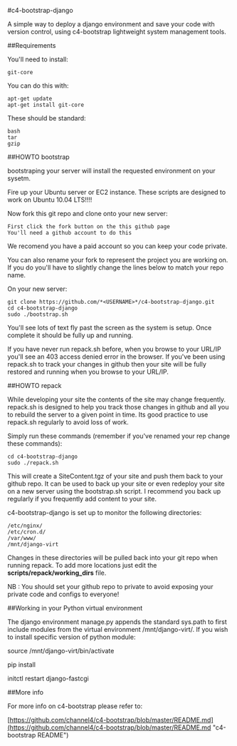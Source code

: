 #c4-bootstrap-django

A simple way to deploy a django environment and save your code with version control, using c4-bootstrap lightweight system management tools.

##Requirements

You'll need to install:

    git-core

You can do this with:

    apt-get update
    apt-get install git-core

These should be standard:

    bash
    tar
    gzip


##HOWTO bootstrap

bootstraping your server will install the requested environment on your sysetm.

Fire up your Ubuntu server or EC2 instance. These scripts are designed to work on Ubuntu 10.04 LTS!!!!

Now fork this git repo and clone onto your new server:

    First click the fork button on the this github page
    You'll need a github account to do this

We recomend you have a paid account so you can keep your code private.

You can also rename your fork to represent the project you are working on. If you do you'll have to slightly change the lines below to match your repo name.

On your new server:

    git clone https://github.com/*<USERNAME>*/c4-bootstrap-django.git
    cd c4-bootstrap-django
    sudo ./bootstrap.sh

You'll see lots of text fly past the screen as the system is setup. Once complete it should be fully up and running.

If you have never run repack.sh before, when you browse to your URL/IP you'll see an 403 access denied error in the browser. If you've been using repack.sh to track your changes in github then your site will be fully restored and running when you browse to your URL/IP.

##HOWTO repack

While developing your site the contents of the site may change frequently. repack.sh is designed to help you track those changes in github and all you to rebuild the server to a given point in time. Its good practice to use repack.sh regularly to avoid loss of work.

Simply run these commands (remember if you've renamed your rep change these commands):

    cd c4-bootstrap-django
    sudo ./repack.sh

This will create a SiteContent.tgz of your site and push them back to your github repo. It can be used to back up your site or even redeploy your site on a new server using the bootstrap.sh script. I recommend you back up regularly if you frequently add content to your site.

c4-bootstrap-django is set up to monitor the following directories:

    /etc/nginx/
    /etc/cron.d/
    /var/www/
    /mnt/django-virt

Changes in these directories will be pulled back into your git repo when running repack. To add more locations just edit the __scripts/repack/working_dirs__ file.

NB : You should set your github repo to private to avoid exposing your private code and configs to everyone!

##Working in your Python virtual environment

The django environment manage.py appends the standard sys.path to first include modules from the virtual environment /mnt/django-virt/. If you wish to install specific version of python module:

source /mnt/django-virt/bin/activate

pip install

initctl restart django-fastcgi

##More info

For more info on c4-bootstrap please refer to:

[https://github.com/channel4/c4-bootstrap/blob/master/README.md](https://github.com/channel4/c4-bootstrap/blob/master/README.md "c4-bootstrap README")
